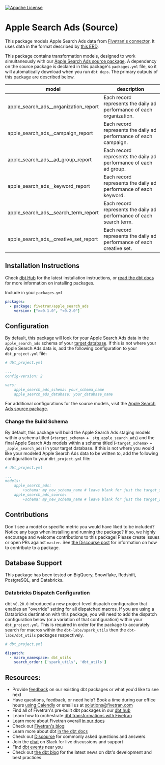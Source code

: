 [![Apache License](https://img.shields.io/badge/License-Apache%202.0-blue.svg)](https://opensource.org/licenses/Apache-2.0)
# Apple Search Ads (Source) 

This package models Apple Search Ads data from [Fivetran's connector](https://fivetran.com/docs/applications/apple-search-ads). It uses data in the format described by [this ERD](https://fivetran.com/docs/applications/apple-search-ads/#schemainformation).

This package contains transformation models, designed to work simultaneously with our [Apple Search Ads source package](https://github.com/fivetran/dbt_apple_search_ads_source). A dependency on the source package is declared in this package's `packages.yml` file, so it will automatically download when you run `dbt deps`. The primary outputs of this package are described below.

| **model**                    | **description**                                                                                                        |
| ---------------------------- | ---------------------------------------------------------------------------------------------------------------------- |
| apple_search_ads__organization_report        | Each record represents the daily ad performance of each organization. |
| apple_search_ads__campaign_report        | Each record represents the daily ad performance of each campaign. |
| apple_search_ads__ad_group_report     | Each record represents the daily ad performance of each ad group. |
| apple_search_ads__keyword_report    | Each record represents the daily ad performance of each keyword. |
| apple_search_ads__search_term_report    | Each record represents the daily ad performance of each search term. |
| apple_search_ads__creative_set_report    | Each record represents the daily ad performance of each creative set. |

## Installation Instructions

Check [dbt Hub](https://hub.getdbt.com/) for the latest installation instructions, or [read the dbt docs](https://docs.getdbt.com/docs/package-management) for more information on installing packages.

Include in your `packages.yml`

```yaml
packages:
  - package: fivetran/apple_search_ads
    version: [">=0.1.0", "<0.2.0"]
```

## Configuration

By default, this package will look for your Apple Search Ads data in the `apple_search_ads` schema of your [target database](https://docs.getdbt.com/docs/running-a-dbt-project/using-the-command-line-interface/configure-your-profile). If this is not where your Apple Search Ads data is, add the following configuration to your 
`dbt_project.yml` file:

```yml
# dbt_project.yml

...
config-version: 2

vars:
    apple_search_ads_schema: your_schema_name
    apple_search_ads_database: your_database_name 
```

For additional configurations for the source models, visit the [Apple Search Ads source package](https://github.com/fivetran/dbt_apple_search_ads_source).


### Change the Build Schema

By default, this package will build the Apple Search Ads staging models within a schema titled (`<target_schema>` + `_stg_apple_search_ads`) and the final Apple Search Ads models within a schema titled (`<target_schema>` + `_apple_search_ads`) in your target database. If this is not where you would like your modeled Apple Search Ads data to be written to, add the following configuration to your `dbt_project.yml` file:

```yml
# dbt_project.yml

...
models:
    apple_search_ads:
        +schema: my_new_schema_name # leave blank for just the target_schema
    apple_search_ads_source:
        +schema: my_new_schema_name # leave blank for just the target_schema
```
## Contributions

Don't see a model or specific metric you would have liked to be included? Notice any bugs when installing and running the package? If so, we highly encourage and welcome contributions to this package! 
Please create issues or open PRs against `master`. See [the Discourse post](https://discourse.getdbt.com/t/contributing-to-a-dbt-package/657) for information on how to contribute to a package.

## Database Support

This package has been tested on BigQuery, Snowflake, Redshift, PostgreSQL, and Databricks.

### Databricks Dispatch Configuration
dbt `v0.20.0` introduced a new project-level dispatch configuration that enables an "override" setting for all dispatched macros. If you are using a Databricks destination with this package, you will need to add the dispatch configuration below (or a variation of that configuration) within your `dbt_project.yml`. This is required in order for the package to accurately search for macros within the `dbt-labs/spark_utils` then the `dbt-labs/dbt_utils` packages respectively.
```yml
# dbt_project.yml

dispatch:
  - macro_namespace: dbt_utils
    search_order: ['spark_utils', 'dbt_utils']
```

## Resources:
- Provide [feedback](https://www.surveymonkey.com/r/DQ7K7WW) on our existing dbt packages or what you'd like to see next
- Have questions, feedback, or need help? Book a time during our office hours [using Calendly](https://calendly.com/fivetran-solutions-team/fivetran-solutions-team-office-hours) or email us at solutions@fivetran.com
- Find all of Fivetran's pre-built dbt packages in our [dbt hub](https://hub.getdbt.com/fivetran/)
- Learn how to orchestrate [dbt transformations with Fivetran](https://fivetran.com/docs/transformations/dbt)
- Learn more about Fivetran overall [in our docs](https://fivetran.com/docs)
- Check out [Fivetran's blog](https://fivetran.com/blog)
- Learn more about dbt [in the dbt docs](https://docs.getdbt.com/docs/introduction)
- Check out [Discourse](https://discourse.getdbt.com/) for commonly asked questions and answers
- Join the [chat](http://slack.getdbt.com/) on Slack for live discussions and support
- Find [dbt events](https://events.getdbt.com) near you
- Check out [the dbt blog](https://blog.getdbt.com/) for the latest news on dbt's development and best practices
